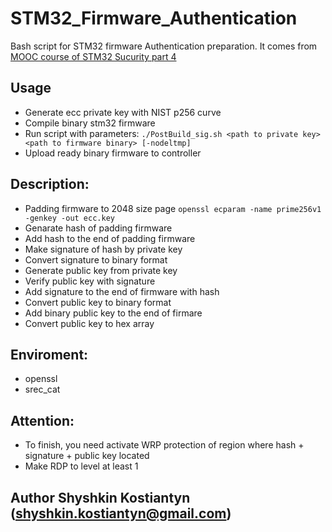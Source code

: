 # STM32_Firmware_Authentication
Bash script for STM32 firmware Authentication preparation. It comes from [MOOC course of STM32 Sucurity part 4](https://www.st.com/content/st_com/en/support/learning/stm32-education/stm32-moocs/STM32_security_in_practice.html)

## Usage
* Generate ecc private key with NIST p256 curve
* Compile binary stm32 firmware
* Run script with parameters:
  `./PostBuild_sig.sh <path to private key> <path to firmware binary> [-nodeltmp]`
* Upload ready binary firmware to controller

## Description: 
* Padding firmware to 2048 size page `openssl ecparam -name prime256v1 -genkey -out ecc.key`
* Genarate hash of padding firmware
* Add hash to the end of padding firmware
* Make signature of hash by private key
* Convert signature to binary format
* Generate public key from private key
* Verify public key with signature
* Add signature to the end of firmware with hash
* Convert public key to binary format
* Add binary public key to the end of firmare
* Convert public key to hex array

## Enviroment:
- openssl
- srec_cat

## Attention:
* To finish, you need activate WRP protection of region where hash + signature + public key located
* Make RDP to level at least 1

## Author Shyshkin Kostiantyn (shyshkin.kostiantyn@gmail.com)
